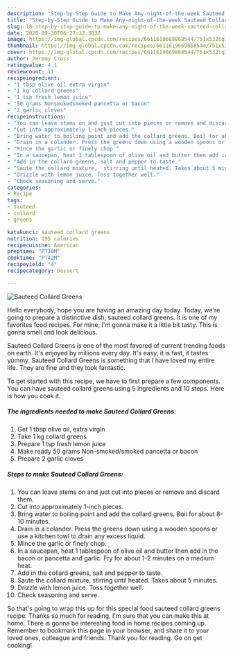 ```yaml
---
description: "Step-by-Step Guide to Make Any-night-of-the-week Sauteed Collard Greens"
title: "Step-by-Step Guide to Make Any-night-of-the-week Sauteed Collard Greens"
slug: 18-step-by-step-guide-to-make-any-night-of-the-week-sauteed-collard-greens
date: 2020-09-30T06:27:32.303Z
image: https://img-global.cpcdn.com/recipes/6611619669868544/751x532cq70/sauteed-collard-greens-recipe-main-photo.jpg
thumbnail: https://img-global.cpcdn.com/recipes/6611619669868544/751x532cq70/sauteed-collard-greens-recipe-main-photo.jpg
cover: https://img-global.cpcdn.com/recipes/6611619669868544/751x532cq70/sauteed-collard-greens-recipe-main-photo.jpg
author: Jeremy Cross
ratingvalue: 4.1
reviewcount: 11
recipeingredient:
- "1 tbsp olive oil extra virgin"
- "1 kg collard greens"
- "1 tsp fresh lemon juice"
- "50 grams Nonsmokedsmoked pancetta or bacon"
- "2 garlic cloves"
recipeinstructions:
- "You can leave stems on and just cut into pieces or remove and discard them."
- "Cut into approximately 1-inch pieces."
- "Bring water to boiling point and add the collard greens. Boil for about 8-10 minutes."
- "Drain in a colander. Press the greens down using a wooden spoons or use a kitchen towl to drain any excess liquid."
- "Mince the garlic or finely chop."
- "In a saucepan, heat 1 tablespoon of olive oil and butter then add in the bacon or pancetta and garlic. Fry for about 1-2 minutes on a medium heat."
- "Add in the collard greens, salt and pepper to taste."
- "Saute the collard mixture,  stirring until heated. Takes about 5 minutes."
- "Drizzle with lemon juice. Toss together well."
- "Check seasoning and serve."
categories:
- Recipe
tags:
- sauteed
- collard
- greens

katakunci: sauteed collard greens 
nutrition: 195 calories
recipecuisine: American
preptime: "PT30M"
cooktime: "PT42M"
recipeyield: "4"
recipecategory: Dessert

---
```



![Sauteed Collard Greens](https://img-global.cpcdn.com/recipes/6611619669868544/751x532cq70/sauteed-collard-greens-recipe-main-photo.jpg)

Hello everybody, hope you are having an amazing day today. Today, we're going to prepare a distinctive dish, sauteed collard greens. It is one of my favorites food recipes. For mine, I'm gonna make it a little bit tasty. This is gonna smell and look delicious.

Sauteed Collard Greens is one of the most favored of current trending foods on earth. It's enjoyed by millions every day. It's easy, it is fast, it tastes yummy. Sauteed Collard Greens is something that I have loved my entire life. They are fine and they look fantastic.




To get started with this recipe, we have to first prepare a few components. You can have sauteed collard greens using 5 ingredients and 10 steps. Here is how you cook it.

<!--inarticleads1-->

##### The ingredients needed to make Sauteed Collard Greens:

1. Get 1 tbsp olive oil, extra virgin
1. Take 1 kg collard greens
1. Prepare 1 tsp fresh lemon juice
1. Make ready 50 grams Non-smoked/smoked pancetta or bacon
1. Prepare 2 garlic cloves




<!--inarticleads2-->

##### Steps to make Sauteed Collard Greens:

1. You can leave stems on and just cut into pieces or remove and discard them.
1. Cut into approximately 1-inch pieces.
1. Bring water to boiling point and add the collard greens. Boil for about 8-10 minutes.
1. Drain in a colander. Press the greens down using a wooden spoons or use a kitchen towl to drain any excess liquid.
1. Mince the garlic or finely chop.
1. In a saucepan, heat 1 tablespoon of olive oil and butter then add in the bacon or pancetta and garlic. Fry for about 1-2 minutes on a medium heat.
1. Add in the collard greens, salt and pepper to taste.
1. Saute the collard mixture,  stirring until heated. Takes about 5 minutes.
1. Drizzle with lemon juice. Toss together well.
1. Check seasoning and serve.




So that's going to wrap this up for this special food sauteed collard greens recipe. Thanks so much for reading. I'm sure that you can make this at home. There is gonna be interesting food in home recipes coming up. Remember to bookmark this page in your browser, and share it to your loved ones, colleague and friends. Thank you for reading. Go on get cooking!
